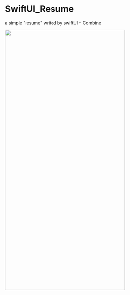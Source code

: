# SwiftUI_Resume

a simple "resume" writed by swiftUI + Combine

<img src="https://github.com/chr1s78/Resources/blob/main/MeShot.gif" width="390" height="844"/>
